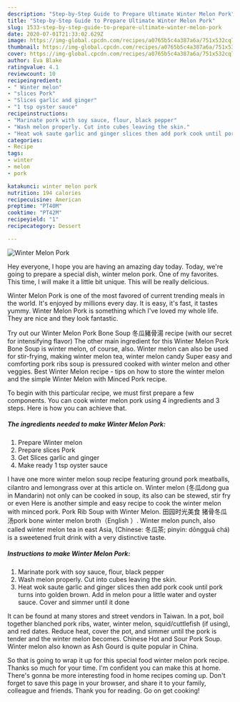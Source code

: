 ```yaml
---
description: "Step-by-Step Guide to Prepare Ultimate Winter Melon Pork"
title: "Step-by-Step Guide to Prepare Ultimate Winter Melon Pork"
slug: 1533-step-by-step-guide-to-prepare-ultimate-winter-melon-pork
date: 2020-07-01T21:33:02.629Z
image: https://img-global.cpcdn.com/recipes/a0765b5c4a387a6a/751x532cq70/winter-melon-pork-recipe-main-photo.jpg
thumbnail: https://img-global.cpcdn.com/recipes/a0765b5c4a387a6a/751x532cq70/winter-melon-pork-recipe-main-photo.jpg
cover: https://img-global.cpcdn.com/recipes/a0765b5c4a387a6a/751x532cq70/winter-melon-pork-recipe-main-photo.jpg
author: Eva Blake
ratingvalue: 4.1
reviewcount: 10
recipeingredient:
- " Winter melon"
- "slices Pork"
- "Slices garlic and ginger"
- "1 tsp oyster sauce"
recipeinstructions:
- "Marinate pork with soy sauce, flour, black pepper"
- "Wash melon properly. Cut into cubes leaving the skin."
- "Heat wok saute garlic and ginger slices then add pork cook until pork turns into golden brown. Add in melon pour a little water and oyster sauce. Cover and simmer until it done"
categories:
- Recipe
tags:
- winter
- melon
- pork

katakunci: winter melon pork 
nutrition: 194 calories
recipecuisine: American
preptime: "PT40M"
cooktime: "PT42M"
recipeyield: "1"
recipecategory: Dessert

---
```



![Winter Melon Pork](https://img-global.cpcdn.com/recipes/a0765b5c4a387a6a/751x532cq70/winter-melon-pork-recipe-main-photo.jpg)

Hey everyone, I hope you are having an amazing day today. Today, we're going to prepare a special dish, winter melon pork. One of my favorites. This time, I will make it a little bit unique. This will be really delicious.

Winter Melon Pork is one of the most favored of current trending meals in the world. It's enjoyed by millions every day. It is easy, it's fast, it tastes yummy. Winter Melon Pork is something which I've loved my whole life. They are nice and they look fantastic.

Try out our Winter Melon Pork Bone Soup 冬瓜豬骨湯 recipe (with our secret for intensifying flavor) The other main ingredient for this Winter Melon Pork Bone Soup is winter melon, of course, also. Winter melon can also be used for stir-frying, making winter melon tea, winter melon candy Super easy and comforting pork ribs soup is pressured cooked with winter melon and other veggies. Best Winter Melon recipe - tips on how to store the winter melon and the simple Winter Melon with Minced Pork recipe.


To begin with this particular recipe, we must first prepare a few components. You can cook winter melon pork using 4 ingredients and 3 steps. Here is how you can achieve that.

<!--inarticleads1-->

##### The ingredients needed to make Winter Melon Pork:

1. Prepare  Winter melon
1. Prepare slices Pork
1. Get Slices garlic and ginger
1. Make ready 1 tsp oyster sauce


I have one more winter melon soup recipe featuring ground pork meatballs, cilantro and lemongrass over at this article on. Winter melon (冬瓜dong gua in Mandarin) not only can be cooked in soup, its also can be stewed, stir fry or even Here is another simple and easy recipe to cook the winter melon with minced pork. Pork Rib Soup with Winter Melon. 田园时光美食 猪骨冬瓜汤pork bone winter melon broth（English ）. Winter melon punch, also called winter melon tea in east Asia, (Chinese: 冬瓜茶; pinyin: dōngguā chá) is a sweetened fruit drink with a very distinctive taste. 

<!--inarticleads2-->

##### Instructions to make Winter Melon Pork:

1. Marinate pork with soy sauce, flour, black pepper
1. Wash melon properly. Cut into cubes leaving the skin.
1. Heat wok saute garlic and ginger slices then add pork cook until pork turns into golden brown. Add in melon pour a little water and oyster sauce. Cover and simmer until it done


It can be found at many stores and street vendors in Taiwan. In a pot, boil together blanched pork ribs, water, winter melon, squid/cuttlefish (if using), and red dates. Reduce heat, cover the pot, and simmer until the pork is tender and the winter melon becomes. Chinese Hot and Sour Pork Soup. Winter melon also known as Ash Gourd is quite popular in China. 

So that is going to wrap it up for this special food winter melon pork recipe. Thanks so much for your time. I'm confident you can make this at home. There's gonna be more interesting food in home recipes coming up. Don't forget to save this page in your browser, and share it to your family, colleague and friends. Thank you for reading. Go on get cooking!
